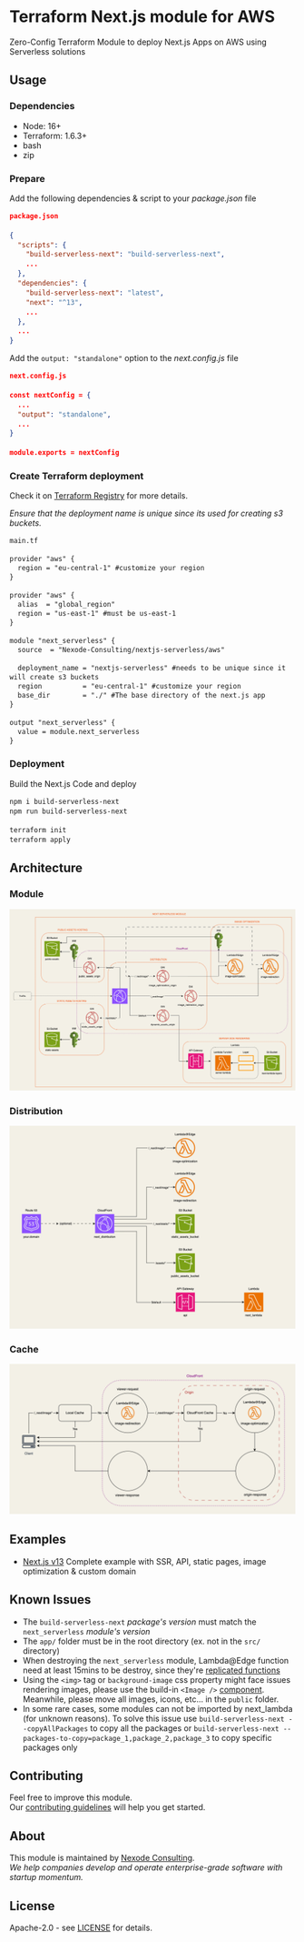 # Terraform Next.js module for AWS

Zero-Config Terraform Module to deploy Next.js Apps on AWS using Serverless solutions


## Usage

### Dependencies

* Node: 16+
* Terraform: 1.6.3+
* bash
* zip


### Prepare 

Add the following dependencies & script to your _package.json_ file

```json
package.json

{
  "scripts": {
    "build-serverless-next": "build-serverless-next",
    ...
  },
  "dependencies": {
    "build-serverless-next": "latest",
    "next": "^13",
    ...
  },
  ...
}
```

Add the `output: "standalone"` option to the _next.config.js_ file

```json
next.config.js

const nextConfig = {
  ...
  "output": "standalone",
  ...
}

module.exports = nextConfig

```


### Create Terraform deployment

Check it on [Terraform Registry](https://registry.terraform.io/modules/Nexode-Consulting/nextjs-serverless) for more details.

_Ensure that the deployment name is unique since its used for creating s3 buckets._

```
main.tf

provider "aws" {
  region = "eu-central-1" #customize your region
}

provider "aws" {
  alias  = "global_region"
  region = "us-east-1" #must be us-east-1
}

module "next_serverless" {
  source  = "Nexode-Consulting/nextjs-serverless/aws"

  deployment_name = "nextjs-serverless" #needs to be unique since it will create s3 buckets
  region          = "eu-central-1" #customize your region
  base_dir        = "./" #The base directory of the next.js app
}

output "next_serverless" {
  value = module.next_serverless
}
```

### Deployment
Build the Next.js Code and deploy
```bash
npm i build-serverless-next
npm run build-serverless-next

terraform init
terraform apply
```


## Architecture

### Module 
![Module ](https://github.com/Nexode-Consulting/terraform-aws-nextjs-serverless/blob/main/visuals/module.webp?raw=true)

### Distribution 
![Distribution ](https://github.com/Nexode-Consulting/terraform-aws-nextjs-serverless/blob/main/visuals/distribution.webp?raw=true)

### Cache 
![Cache ](https://github.com/Nexode-Consulting/terraform-aws-nextjs-serverless/blob/main/visuals/cache.webp?raw=true)


## Examples

* [Next.js v13](https://github.com/Nexode-Consulting/terraform-aws-nextjs-serverless/tree/main/examples/nextjs-v13)
  Complete example with SSR, API, static pages, image optimization & custom domain


## Known Issues

* The `build-serverless-next` _package's version_ must match the `next_serverless` _module's version_
* The `app/` folder must be in the root directory (ex. not in the `src/` directory)
* When destroying the `next_serverless` module, Lambda@Edge function need at least 15mins to be destroy, since they're [replicated functions](https://docs.aws.amazon.com/AmazonCloudFront/latest/DeveloperGuide/lambda-edge-delete-replicas.html)
* Using the `<img>` tag or `background-image` css property might face issues rendering images, please use the build-in `<Image />` [component](https://nextjs.org/docs/pages/api-reference/components/image). Meanwhile, please move all images, icons, etc... in the `public` folder.
* In some rare cases, some modules can not be imported by next_lambda (for unknown reasons). To solve this issue use `build-serverless-next --copyAllPackages` to copy all the packages or `build-serverless-next --packages-to-copy=package_1,package_2,package_3` to copy specific packages only


## Contributing

Feel free to improve this module.
<br>
Our [contributing guidelines](https://github.com/Nexode-Consulting/terraform-aws-nextjs-serverless/tree/main/CONTRIBUTING.md) will help you get started.


## About

This module is maintained by [Nexode Consulting](https://nexode.de/en/).
<br>
_We help companies develop and operate enterprise-grade software with startup momentum._


## License
Apache-2.0 - see [LICENSE](https://github.com/Nexode-Consulting/terraform-aws-nextjs-serverless/tree/main/LICENSE) for details.
